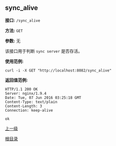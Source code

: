 ## sync_alive ##

**接口:** `/sync_alive`

**方法:** `GET`

**参数:** 无

该接口用于判断 `sync server` 是否存活。

**使用范例:**

    curl -i -X GET "http://localhost:8082/sync_alive"

**返回值范例:**

	HTTP/1.1 200 OK
    Server: nginx/1.9.4
    Date: Tue, 07 Jun 2016 03:25:18 GMT
    Content-Type: text/plain
    Content-Length: 3
    Connection: keep-alive
    
    ok

[上一级](../ha.md)

[根目录](../../index.md)